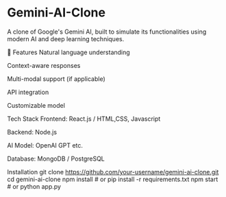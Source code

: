 # Gemini-AI-Clone
A clone of Google's Gemini AI, built to simulate its functionalities using modern AI and deep learning techniques.

🚀 Features
Natural language understanding

Context-aware responses

Multi-modal support (if applicable)

API integration

Customizable model

 Tech Stack
Frontend: React.js / HTML,CSS, Javascript

Backend: Node.js 

AI Model: OpenAI GPT etc.

Database: MongoDB / PostgreSQL

Installation
git clone https://github.com/your-username/gemini-ai-clone.git
cd gemini-ai-clone
npm install  # or pip install -r requirements.txt
npm start    # or python app.py

